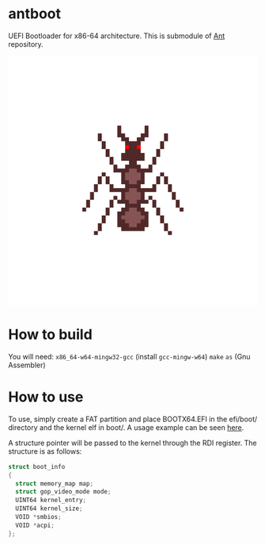 # antboot

UEFI Bootloader for x86-64 architecture. This is submodule of [Ant](https://github.com/8oito-bits/Ant) repository.

![](ant.png)

# How to build

You will need:
`x86_64-w64-mingw32-gcc` (install `gcc-mingw-w64`)
`make`
`as` (Gnu Assembler)

# How to use

To use, simply create a FAT partition and place BOOTX64.EFI in the efi/boot/ directory and the kernel elf in boot/. A usage example can be seen [here](https://github.com/oito8bits/Ant).

A structure pointer will be passed to the kernel through the RDI register. The structure is as follows:
```c
struct boot_info
{
  struct memory_map map;    
  struct gop_video_mode mode;
  UINT64 kernel_entry;
  UINT64 kernel_size;
  VOID *smbios;
  VOID *acpi;
};
```
